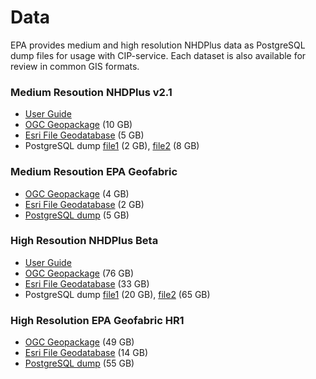 # Data

EPA provides medium and high resolution NHDPlus data as PostgreSQL dump files for usage with CIP-service.  Each dataset is also available for review in common GIS formats.

### Medium Resoution NHDPlus v2.1

* [User Guide](https://www.epa.gov/system/files/documents/2023-04/NHDPlusV2_User_Guide.pdf)
* [OGC Geopackage](https://dmap-data-commons-ow.s3.amazonaws.com/data/nhdplus_m_v21/nhdplus_m_v21.gpkg.zip) (10 GB)
* [Esri File Geodatabase](https://dmap-data-commons-ow.s3.amazonaws.com/data/nhdplus_m_v21/nhdplus_m_v21.gdb.zip) (5 GB)
* PostgreSQL dump [file1](https://dmap-data-commons-ow.s3.amazonaws.com/data/cipsrv/cipsrv_nhdplus_m_v21_1.dmp) (2 GB), [file2](https://dmap-data-commons-ow.s3.amazonaws.com/data/cipsrv/cipsrv_nhdplus_m_v21b_1.dmp) (8 GB)

### Medium Resoution EPA Geofabric

* [OGC Geopackage](https://dmap-data-commons-ow.s3.amazonaws.com/data/epageofab_m_v21/epageofab_m_v21.gpkg.zip) (4 GB)
* [Esri File Geodatabase](https://dmap-data-commons-ow.s3.amazonaws.com/data/epageofab_m_v21/epageofab_m_v21.gdb.zip) (2 GB)
* [PostgreSQL dump](https://dmap-data-commons-ow.s3.amazonaws.com/data/cipsrv/cipsrv_epageofab_m_v21_1.dmp) (5 GB)

### High Resoution NHDPlus Beta

* [User Guide](https://pubs.usgs.gov/of/2019/1096/ofr20191096.pdf)
* [OGC Geopackage](https://dmap-data-commons-ow.s3.amazonaws.com/data/nhdplus_h_beta/nhdplus_h_beta.gpkg.zip) (76 GB)
* [Esri File Geodatabase](https://dmap-data-commons-ow.s3.amazonaws.com/data/nhdplus_h_beta/nhdplus_h_beta.gdb.zip) (33 GB)
* PostgreSQL dump [file1](https://dmap-data-commons-ow.s3.amazonaws.com/data/cipsrv/cipsrv_nhdplus_h_beta_1.dmp) (20 GB), [file2](https://dmap-data-commons-ow.s3.amazonaws.com/data/cipsrv/cipsrv_nhdplus_h_betab_1.dmp) (65 GB)

### High Resolution EPA Geofabric HR1

* [OGC Geopackage](https://dmap-data-commons-ow.s3.amazonaws.com/data/epageofab_h_beta_hr1/epageofab_h_beta_hr1.gpkg.zip) (49 GB)
* [Esri File Geodatabase](https://dmap-data-commons-ow.s3.amazonaws.com/data/epageofab_h_beta_hr1/epageofab_h_beta_hr1.gdb.zip) (14 GB)
* [PostgreSQL dump](https://dmap-data-commons-ow.s3.amazonaws.com/data/cipsrv/cipsrv_epageofab_h_beta_hr1_1.dmp) (55 GB)
